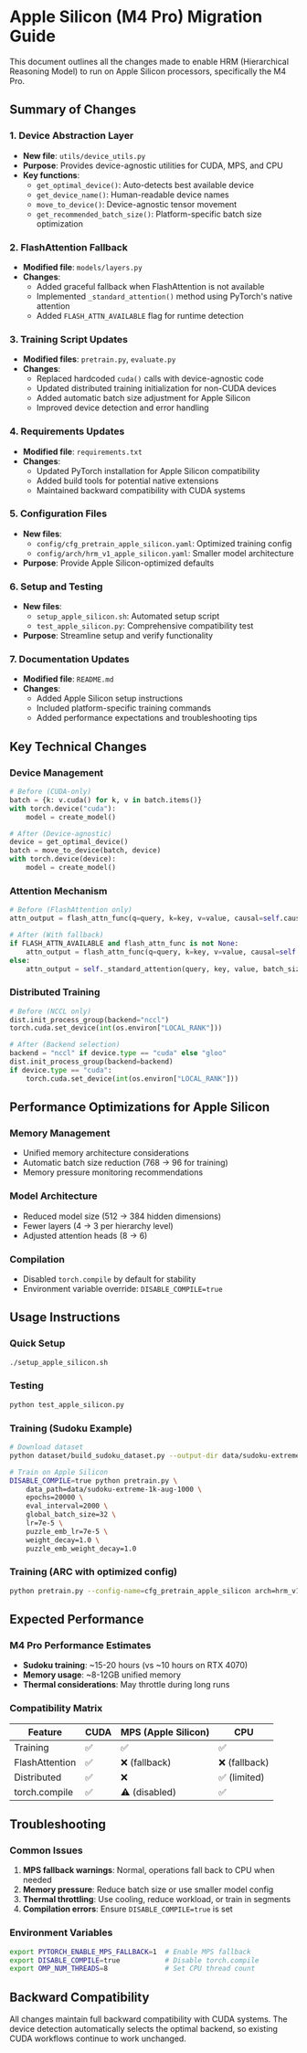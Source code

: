# Apple Silicon (M4 Pro) Migration Guide

This document outlines all the changes made to enable HRM (Hierarchical Reasoning Model) to run on Apple Silicon processors, specifically the M4 Pro.

## Summary of Changes

### 1. **Device Abstraction Layer**
- **New file**: `utils/device_utils.py`
- **Purpose**: Provides device-agnostic utilities for CUDA, MPS, and CPU
- **Key functions**:
  - `get_optimal_device()`: Auto-detects best available device
  - `get_device_name()`: Human-readable device names
  - `move_to_device()`: Device-agnostic tensor movement
  - `get_recommended_batch_size()`: Platform-specific batch size optimization

### 2. **FlashAttention Fallback**
- **Modified file**: `models/layers.py`
- **Changes**:
  - Added graceful fallback when FlashAttention is not available
  - Implemented `_standard_attention()` method using PyTorch's native attention
  - Added `FLASH_ATTN_AVAILABLE` flag for runtime detection

### 3. **Training Script Updates**
- **Modified files**: `pretrain.py`, `evaluate.py`
- **Changes**:
  - Replaced hardcoded `cuda()` calls with device-agnostic code
  - Updated distributed training initialization for non-CUDA devices
  - Added automatic batch size adjustment for Apple Silicon
  - Improved device detection and error handling

### 4. **Requirements Updates**
- **Modified file**: `requirements.txt`
- **Changes**:
  - Updated PyTorch installation for Apple Silicon compatibility
  - Added build tools for potential native extensions
  - Maintained backward compatibility with CUDA systems

### 5. **Configuration Files**
- **New files**:
  - `config/cfg_pretrain_apple_silicon.yaml`: Optimized training config
  - `config/arch/hrm_v1_apple_silicon.yaml`: Smaller model architecture
- **Purpose**: Provide Apple Silicon-optimized defaults

### 6. **Setup and Testing**
- **New files**:
  - `setup_apple_silicon.sh`: Automated setup script
  - `test_apple_silicon.py`: Comprehensive compatibility test
- **Purpose**: Streamline setup and verify functionality

### 7. **Documentation Updates**
- **Modified file**: `README.md`
- **Changes**:
  - Added Apple Silicon setup instructions
  - Included platform-specific training commands
  - Added performance expectations and troubleshooting tips

## Key Technical Changes

### Device Management
```python
# Before (CUDA-only)
batch = {k: v.cuda() for k, v in batch.items()}
with torch.device("cuda"):
    model = create_model()

# After (Device-agnostic)
device = get_optimal_device()
batch = move_to_device(batch, device)
with torch.device(device):
    model = create_model()
```

### Attention Mechanism
```python
# Before (FlashAttention only)
attn_output = flash_attn_func(q=query, k=key, v=value, causal=self.causal)

# After (With fallback)
if FLASH_ATTN_AVAILABLE and flash_attn_func is not None:
    attn_output = flash_attn_func(q=query, k=key, v=value, causal=self.causal)
else:
    attn_output = self._standard_attention(query, key, value, batch_size, seq_len)
```

### Distributed Training
```python
# Before (NCCL only)
dist.init_process_group(backend="nccl")
torch.cuda.set_device(int(os.environ["LOCAL_RANK"]))

# After (Backend selection)
backend = "nccl" if device.type == "cuda" else "gloo"
dist.init_process_group(backend=backend)
if device.type == "cuda":
    torch.cuda.set_device(int(os.environ["LOCAL_RANK"]))
```

## Performance Optimizations for Apple Silicon

### Memory Management
- Unified memory architecture considerations
- Automatic batch size reduction (768 → 96 for training)
- Memory pressure monitoring recommendations

### Model Architecture
- Reduced model size (512 → 384 hidden dimensions)
- Fewer layers (4 → 3 per hierarchy level)
- Adjusted attention heads (8 → 6)

### Compilation
- Disabled `torch.compile` by default for stability
- Environment variable override: `DISABLE_COMPILE=true`

## Usage Instructions

### Quick Setup
```bash
./setup_apple_silicon.sh
```

### Testing
```bash
python test_apple_silicon.py
```

### Training (Sudoku Example)
```bash
# Download dataset
python dataset/build_sudoku_dataset.py --output-dir data/sudoku-extreme-1k-aug-1000 --subsample-size 1000 --num-aug 1000

# Train on Apple Silicon
DISABLE_COMPILE=true python pretrain.py \
    data_path=data/sudoku-extreme-1k-aug-1000 \
    epochs=20000 \
    eval_interval=2000 \
    global_batch_size=32 \
    lr=7e-5 \
    puzzle_emb_lr=7e-5 \
    weight_decay=1.0 \
    puzzle_emb_weight_decay=1.0
```

### Training (ARC with optimized config)
```bash
python pretrain.py --config-name=cfg_pretrain_apple_silicon arch=hrm_v1_apple_silicon
```

## Expected Performance

### M4 Pro Performance Estimates
- **Sudoku training**: ~15-20 hours (vs ~10 hours on RTX 4070)
- **Memory usage**: ~8-12GB unified memory
- **Thermal considerations**: May throttle during long runs

### Compatibility Matrix
| Feature | CUDA | MPS (Apple Silicon) | CPU |
|---------|------|-------------------|-----|
| Training | ✅ | ✅ | ✅ |
| FlashAttention | ✅ | ❌ (fallback) | ❌ (fallback) |
| Distributed | ✅ | ❌ | ✅ (limited) |
| torch.compile | ✅ | ⚠️ (disabled) | ✅ |

## Troubleshooting

### Common Issues
1. **MPS fallback warnings**: Normal, operations fall back to CPU when needed
2. **Memory pressure**: Reduce batch size or use smaller model config
3. **Thermal throttling**: Use cooling, reduce workload, or train in segments
4. **Compilation errors**: Ensure `DISABLE_COMPILE=true` is set

### Environment Variables
```bash
export PYTORCH_ENABLE_MPS_FALLBACK=1  # Enable MPS fallback
export DISABLE_COMPILE=true           # Disable torch.compile
export OMP_NUM_THREADS=8              # Set CPU thread count
```

## Backward Compatibility

All changes maintain full backward compatibility with CUDA systems. The device detection automatically selects the optimal backend, so existing CUDA workflows continue to work unchanged.
